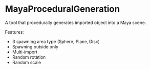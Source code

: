 # MayaProceduralGeneration
A tool that procedurally generates imported object into a Maya scene.

Features:
- 3 spawning area type (Sphere, Plane, Disc)
- Spawning outside only
- Multi-import
- Random rotation
- Random scale
